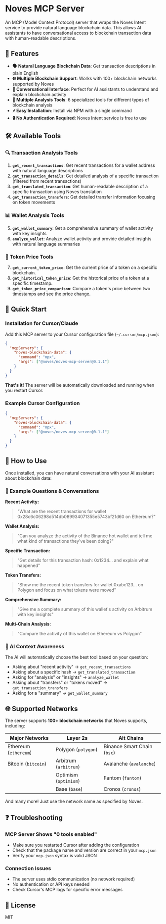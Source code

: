 # Noves MCP Server

An MCP (Model Context Protocol) server that wraps the Noves Intent service to provide natural language blockchain data. This allows AI assistants to have conversational access to blockchain transaction data with human-readable descriptions.

## 🌟 Features

- **🗣️ Natural Language Blockchain Data**: Get transaction descriptions in plain English
- **🌐 Multiple Blockchain Support**: Works with 100+ blockchain networks supported by Noves
- **💬 Conversational Interface**: Perfect for AI assistants to understand and explain blockchain activity
- **🔧 Multiple Analysis Tools**: 6 specialized tools for different types of blockchain analysis
- **⚡ Easy Installation**: Install via NPM with a single command
- **🔒 No Authentication Required**: Noves Intent service is free to use

## 🛠️ Available Tools

### 🔍 **Transaction Analysis Tools**

1. **`get_recent_transactions`**: Get recent transactions for a wallet address with natural language descriptions
2. **`get_transaction_details`**: Get detailed analysis of a specific transaction (filtered from recent transactions)
3. **`get_translated_transaction`**: Get human-readable description of a specific transaction using Noves translation
4. **`get_transaction_transfers`**: Get detailed transfer information focusing on token movements

### 📊 **Wallet Analysis Tools**

5. **`get_wallet_summary`**: Get a comprehensive summary of wallet activity with key insights
6. **`analyze_wallet`**: Analyze wallet activity and provide detailed insights with natural language summaries

### 💸 **Token Price Tools**

7. **`get_current_token_price`**: Get the current price of a token on a specific blockchain.
8. **`get_historical_token_price`**: Get the historical price of a token at a specific timestamp.
9. **`get_token_price_comparison`**: Compare a token's price between two timestamps and see the price change.

## 🚀 Quick Start

### Installation for Cursor/Claude

Add this MCP server to your Cursor configuration file (`~/.cursor/mcp.json`):

```json
{
  "mcpServers": {
    "noves-blockchain-data": {
      "command": "npx",
      "args": ["@noves/noves-mcp-server@0.1.1"]
    }
  }
}
```

**That's it!** The server will be automatically downloaded and running when you restart Cursor.

### Example Cursor Configuration

```json
{
  "mcpServers": {
    "noves-blockchain-data": {
      "command": "npx",
      "args": ["@noves/noves-mcp-server@0.1.1"]
    }
  }
}
```

## 💬 How to Use

Once installed, you can have natural conversations with your AI assistant about blockchain data:

### 🎯 **Example Questions & Conversations**

**Recent Activity:**

> "What are the recent transactions for wallet 0x28c6c06298d514db089934071355e5743bf21d60 on Ethereum?"

**Wallet Analysis:**

> "Can you analyze the activity of the Binance hot wallet and tell me what kind of transactions they've been doing?"

**Specific Transaction:**

> "Get details for this transaction hash: 0x1234... and explain what happened"

**Token Transfers:**

> "Show me the recent token transfers for wallet 0xabc123... on Polygon and focus on what tokens were moved"

**Comprehensive Summary:**

> "Give me a complete summary of this wallet's activity on Arbitrum with key insights"

**Multi-Chain Analysis:**

> "Compare the activity of this wallet on Ethereum vs Polygon"

### 🤖 **AI Context Awareness**

The AI will automatically choose the best tool based on your question:

- Asking about "recent activity" → `get_recent_transactions`
- Asking about a specific hash → `get_translated_transaction`
- Asking for "analysis" or "insights" → `analyze_wallet`
- Asking about "transfers" or "tokens moved" → `get_transaction_transfers`
- Asking for a "summary" → `get_wallet_summary`

## 🌐 Supported Networks

The server supports **100+ blockchain networks** that Noves supports, including:

| **Major Networks**    | **Layer 2s**          | **Alt Chains**              |
| --------------------- | --------------------- | --------------------------- |
| Ethereum (`ethereum`) | Polygon (`polygon`)   | Binance Smart Chain (`bsc`) |
| Bitcoin (`bitcoin`)   | Arbitrum (`arbitrum`) | Avalanche (`avalanche`)     |
|                       | Optimism (`optimism`) | Fantom (`fantom`)           |
|                       | Base (`base`)         | Cronos (`cronos`)           |

And many more! Just use the network name as specified by Noves.

## ❓ Troubleshooting

### MCP Server Shows "0 tools enabled"

- Make sure you restarted Cursor after adding the configuration
- Check that the package name and version are correct in your `mcp.json`
- Verify your `mcp.json` syntax is valid JSON

### Connection Issues

- The server uses stdio communication (no network required)
- No authentication or API keys needed
- Check Cursor's MCP logs for specific error messages

## 📄 License

MIT
